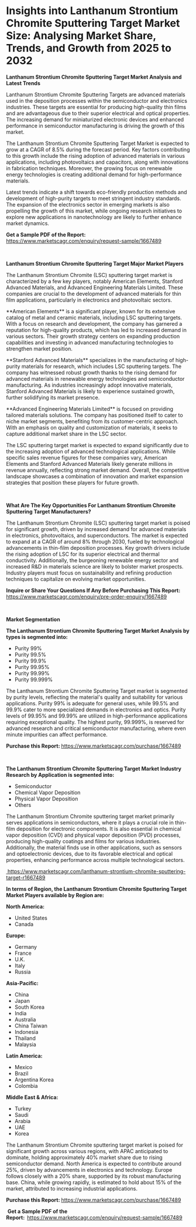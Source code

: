 <p><h1>Insights into Lanthanum Strontium Chromite Sputtering Target Market Size: Analysing Market Share, Trends, and Growth from 2025 to 2032</h1></p><p><strong>Lanthanum Strontium Chromite Sputtering Target Market Analysis and Latest Trends</strong></p>
<p><p>Lanthanum Strontium Chromite Sputtering Targets are advanced materials used in the deposition processes within the semiconductor and electronics industries. These targets are essential for producing high-quality thin films and are advantageous due to their superior electrical and optical properties. The increasing demand for miniaturized electronic devices and enhanced performance in semiconductor manufacturing is driving the growth of this market.</p><p>The Lanthanum Strontium Chromite Sputtering Target Market is expected to grow at a CAGR of 8.5% during the forecast period. Key factors contributing to this growth include the rising adoption of advanced materials in various applications, including photovoltaics and capacitors, along with innovations in fabrication techniques. Moreover, the growing focus on renewable energy technologies is creating additional demand for high-performance materials.</p><p>Latest trends indicate a shift towards eco-friendly production methods and development of high-purity targets to meet stringent industry standards. The expansion of the electronics sector in emerging markets is also propelling the growth of this market, while ongoing research initiatives to explore new applications in nanotechnology are likely to further enhance market dynamics.</p></p>
<p><strong>Get a Sample PDF of the Report:&nbsp;</strong> <a href="https://www.marketscagr.com/enquiry/request-sample/1667489?utm_campaign=3059&utm_medium=2&utm_source=Github&utm_content=ia&utm_term=18042025&utm_id=lanthanum-strontium-chromite-sputtering-target">https://www.marketscagr.com/enquiry/request-sample/1667489</a></p>
<p>&nbsp;</p>
<p><strong>Lanthanum Strontium Chromite Sputtering Target Major Market Players</strong></p>
<p><p>The Lanthanum Strontium Chromite (LSC) sputtering target market is characterized by a few key players, notably American Elements, Stanford Advanced Materials, and Advanced Engineering Materials Limited. These companies are crucial to the development of advanced materials for thin film applications, particularly in electronics and photovoltaic sectors.</p><p>**American Elements** is a significant player, known for its extensive catalog of metal and ceramic materials, including LSC sputtering targets. With a focus on research and development, the company has garnered a reputation for high-quality products, which has led to increased demand in various sectors. Their growth strategy centers on expanding production capabilities and investing in advanced manufacturing technologies to strengthen market position.</p><p>**Stanford Advanced Materials** specializes in the manufacturing of high-purity materials for research, which includes LSC sputtering targets. The company has witnessed robust growth thanks to the rising demand for advanced materials in renewable energy technologies and semiconductor manufacturing. As industries increasingly adopt innovative materials, Stanford Advanced Materials is likely to experience sustained growth, further solidifying its market presence.</p><p>**Advanced Engineering Materials Limited** is focused on providing tailored materials solutions. The company has positioned itself to cater to niche market segments, benefiting from its customer-centric approach. With an emphasis on quality and customization of materials, it seeks to capture additional market share in the LSC sector.</p><p>The LSC sputtering target market is expected to expand significantly due to the increasing adoption of advanced technological applications. While specific sales revenue figures for these companies vary, American Elements and Stanford Advanced Materials likely generate millions in revenue annually, reflecting strong market demand. Overall, the competitive landscape showcases a combination of innovation and market expansion strategies that position these players for future growth.</p></p>
<p>&nbsp;</p>
<p><strong>What Are The Key Opportunities For Lanthanum Strontium Chromite Sputtering Target Manufacturers?</strong></p>
<p><p>The Lanthanum Strontium Chromite (LSC) sputtering target market is poised for significant growth, driven by increased demand for advanced materials in electronics, photovoltaics, and superconductors. The market is expected to expand at a CAGR of around 8% through 2030, fueled by technological advancements in thin-film deposition processes. Key growth drivers include the rising adoption of LSC for its superior electrical and thermal conductivity. Additionally, the burgeoning renewable energy sector and increased R&D in materials science are likely to bolster market prospects. Industry players must focus on sustainability and refining production techniques to capitalize on evolving market opportunities.</p></p>
<p><strong>Inquire or Share Your Questions If Any Before Purchasing This Report:</strong> <a href="https://www.marketscagr.com/enquiry/pre-order-enquiry/1667489?utm_campaign=3059&utm_medium=2&utm_source=Github&utm_content=ia&utm_term=18042025&utm_id=lanthanum-strontium-chromite-sputtering-target">https://www.marketscagr.com/enquiry/pre-order-enquiry/1667489</a></p>
<p>&nbsp;</p>
<p><strong>Market Segmentation</strong></p>
<p><strong>The Lanthanum Strontium Chromite Sputtering Target Market Analysis by types is segmented into:</strong></p>
<p><ul><li>Purity 99%</li><li>Purity 99.5%</li><li>Purity 99.9%</li><li>Purity 99.95%</li><li>Purity 99.99%</li><li>Purity 99.999%</li></ul></p>
<p><p>The Lanthanum Strontium Chromite Sputtering Target market is segmented by purity levels, reflecting the material's quality and suitability for various applications. Purity 99% is adequate for general uses, while 99.5% and 99.9% cater to more specialized demands in electronics and optics. Purity levels of 99.95% and 99.99% are utilized in high-performance applications requiring exceptional quality. The highest purity, 99.999%, is reserved for advanced research and critical semiconductor manufacturing, where even minute impurities can affect performance.</p></p>
<p><strong>Purchase this Report:&nbsp;</strong><a href="https://www.marketscagr.com/purchase/1667489?utm_campaign=3059&utm_medium=2&utm_source=Github&utm_content=ia&utm_term=18042025&utm_id=lanthanum-strontium-chromite-sputtering-target">https://www.marketscagr.com/purchase/1667489</a></p>
<p>&nbsp;</p>
<p><strong>The Lanthanum Strontium Chromite Sputtering Target Market Industry Research by Application is segmented into:</strong></p>
<p><ul><li>Semiconductor</li><li>Chemical Vapor Deposition</li><li>Physical Vapor Deposition</li><li>Others</li></ul></p>
<p><p>The Lanthanum Strontium Chromite sputtering target market primarily serves applications in semiconductors, where it plays a crucial role in thin-film deposition for electronic components. It is also essential in chemical vapor deposition (CVD) and physical vapor deposition (PVD) processes, producing high-quality coatings and films for various industries. Additionally, the material finds use in other applications, such as sensors and optoelectronic devices, due to its favorable electrical and optical properties, enhancing performance across multiple technological sectors.</p></p>
<p><a href="https://www.marketscagr.com/lanthanum-strontium-chromite-sputtering-target-r1667489?utm_campaign=3059&utm_medium=2&utm_source=Github&utm_content=ia&utm_term=18042025&utm_id=lanthanum-strontium-chromite-sputtering-target">&nbsp;https://www.marketscagr.com/lanthanum-strontium-chromite-sputtering-target-r1667489</a></p>
<p><strong>In terms of Region, the Lanthanum Strontium Chromite Sputtering Target Market Players available by Region are:</strong></p>
<p>
    <p> <strong> North America: </strong>
        <ul>
            <li>United States</li>
            <li>Canada</li>
        </ul>
        </p> 
    <p> <strong> Europe: </strong>
        <ul>
            <li>Germany</li>
            <li>France</li>
            <li>U.K.</li>
            <li>Italy</li>
            <li>Russia</li>
        </ul>
        </p> 
    <p> <strong> Asia-Pacific: </strong>
        <ul>
            <li>China</li>
            <li>Japan</li>
            <li>South Korea</li>
            <li>India</li>
            <li>Australia</li>
            <li>China Taiwan</li>
            <li>Indonesia</li>
            <li>Thailand</li>
            <li>Malaysia</li>
        </ul>
        </p> 
    <p> <strong> Latin America: </strong>
        <ul>
            <li>Mexico</li>
            <li>Brazil</li>
            <li>Argentina Korea</li>
            <li>Colombia</li>
        </ul>
        </p> 
    <p> <strong> Middle East & Africa: </strong>
        <ul>
            <li>Turkey</li>
            <li>Saudi</li>
            <li>Arabia</li>
            <li>UAE</li>
            <li>Korea</li>
        </ul>
    </p>
    </p>
<p><p>The Lanthanum Strontium Chromite sputtering target market is poised for significant growth across various regions, with APAC anticipated to dominate, holding approximately 40% market share due to rising semiconductor demand. North America is expected to contribute around 25%, driven by advancements in electronics and technology. Europe follows closely with a 20% share, supported by its robust manufacturing base. China, while growing rapidly, is estimated to hold about 15% of the market, attributed to increasing industrial applications.</p></p>
<p><strong>Purchase this Report: </strong><a href="https://www.marketscagr.com/purchase/1667489?utm_campaign=3059&utm_medium=2&utm_source=Github&utm_content=ia&utm_term=18042025&utm_id=lanthanum-strontium-chromite-sputtering-target">https://www.marketscagr.com/purchase/1667489</a></p>
<p>&nbsp;<strong>Get a Sample PDF of the Report:&nbsp;&nbsp;</strong><a href="https://www.marketscagr.com/enquiry/request-sample/1667489?utm_campaign=3059&utm_medium=2&utm_source=Github&utm_content=ia&utm_term=18042025&utm_id=lanthanum-strontium-chromite-sputtering-target">https://www.marketscagr.com/enquiry/request-sample/1667489</a></p>
<p><strong></strong></p>
<p><p></p><p></p><p></p></p>